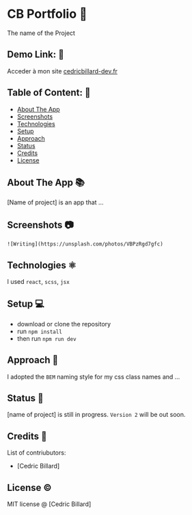 # CB Portfolio 📛
The name of the Project

## Demo Link: 🔗
Acceder à mon site [cedricbillard-dev.fr](https://cedricbillard-dev.fr)

## Table of Content: 📑

- [About The App](#about-the-app)
- [Screenshots](#screenshots)
- [Technologies](#technologies)
- [Setup](#setup)
- [Approach](#approach)
- [Status](#status)
- [Credits](#credits)
- [License](#license)

## About The App 📚
[Name of project] is an app that ...

## Screenshots 📷

`![Writing](https://unsplash.com/photos/VBPzRgd7gfc)`

## Technologies ⚛️ 
I used `react`, `scss`, `jsx`

## Setup 💻
- download or clone the repository
- run `npm install`
- then run `npm run dev`

## Approach 🚶
I adopted the `BEM` naming style for my css class names and ...

## Status 📶
[name of project] is still in progress. `Version 2` will be out soon.

## Credits 📝
List of contriubutors:
- [Cedric Billard]

## License ©️

MIT license @ [Cedric Billard]
